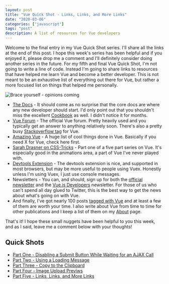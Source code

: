 ```yaml
---
layout: post
title: "Vue Quick Shot - Links, Links, and More Links"
date: "2020-03-06"
categories: ["javascript"]
tags: "post"
description: A list of resources for Vue developers
---
```


Welcome to the final entry in my Vue Quick Shot series. I'll share all the links at the end of this post. I hope this week's series has been helpful and if you enjoyed it, please drop me a comment and I'll definitely consider doing another series in the future. For my fifth and final Vue Quick Shot, I'm not going to write a line of code. Instead I'm going to share links to resources that have helped me learn Vue and become a better developer. This is not meant to be an exhaustive list of everything out there for Vue, but rather a more focused list on things that helped me personally.

<img src="https://static.raymondcamden.com/images/2020/03/brace.jpg" alt="Brace yourself - opinions coming" class="imgborder imgcenter">

<p/>

* [The Docs](https://vuejs.org/v2/guide/) - It should come as no surprise that the core docs are where any new developer should start. I'd only point out that you shouldn't miss the excellent [Cookbook](https://vuejs.org/v2/cookbook/) as well. I didn't notice it for months. 
* [Vue Forum](https://forum.vuejs.org/) - The official Vue forum. Pretty heavily used and you typically get an answer to anything relatively soon. There's also a pretty busy [Stackoverflow tag](https://stackoverflow.com/questions/tagged/vue.js) for Vue.
* [Amazing Vue](https://github.com/vuejs/awesome-vue) - A huge list of cool things done in Vue. Basically if you need X for Vue, check here first.
* [Sarah Drasner on CSS-Tricks](https://css-tricks.com/intro-to-vue-1-rendering-directives-events/) - Part one of a five part series on Vue. It's especially good in the animations area, a part of Vue I've never played with.
* [Devtools Extension](https://github.com/vuejs/vue-devtools) - The devtools extension is nice, and supported in most browsers, but may be more useful to people using Vuex. Honestly unless I'm using Vuex, I just use console messages.
* Newsletters - You can, and should, sign up for both the [official newsletter](https://news.vuejs.org) and the 
[Vue.js Developers](https://vuejsdevelopers.com/newsletter/) newsletter. For those of us who can't spend all day glued to Twitter, this is the best way to get the news about what's going on with Vue.
* And finally, I've got nearly 100 posts [tagged with Vue](https://www.raymondcamden.com/tags/vuejs) and at least a few of them are worth your time. I also write about Vue from time to time for other publications and I keep a list of them on my [About](https://www.raymondcamden.com/about/) page. 

That's it! I hope these small nuggets have been helpful to you this week, and as I said, leave me a comment below with your thoughts!

## Quick Shots

* [Part One - Disabling a Submit Button While Waiting for an AJAX Call](https://www.raymondcamden.com/2020/03/02/vue-quick-shot-disabling-a-submit-button-while-waiting-for-an-ajax-call)
* [Part Two - Using a Loading Message](https://www.raymondcamden.com/2020/03/04/vue-quick-shot-using-a-loading-message)
* [Part Three - Copy to the Clipboard](https://www.raymondcamden.com/2020/03/04/vue-quick-shot-copy-to-the-clipboard)
* [Part Four - Image Upload Previws](https://www.raymondcamden.com/2020/03/05/vue-quick-shot-image-upload-previews)
* [Part Five - Links, Links, and More Links](https://www.raymondcamden.com/2020/03/06/vue-quick-shot-links-links-and-more-links)